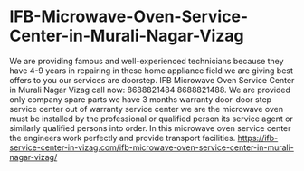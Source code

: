# IFB-Microwave-Oven-Service-Center-in-Murali-Nagar-Vizag
 We are providing famous and well-experienced technicians because they have 4-9 years in repairing in these home appliance field we are giving best offers to you our services are doorstep. IFB Microwave Oven Service Center in Murali Nagar Vizag call now: 8688821484 8688821488.  We are provided only company spare parts we have 3 months warranty door-door step service center out of warranty service center we are the microwave oven must be installed by the professional or qualified person its service agent or similarly qualified persons into order. In this microwave oven service center the engineers work perfectly and provide transport facilities.  https://ifb-service-center-in-vizag.com/ifb-microwave-oven-service-center-in-murali-nagar-vizag/
